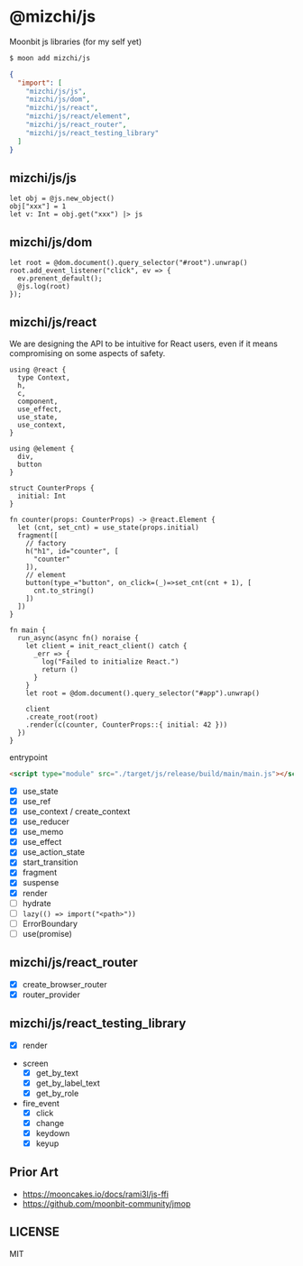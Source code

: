 # @mizchi/js

Moonbit js libraries (for my self yet)

```bash
$ moon add mizchi/js
```

```json
{
  "import": [
    "mizchi/js/js",
    "mizchi/js/dom",
    "mizchi/js/react",
    "mizchi/js/react/element",
    "mizchi/js/react_router",
    "mizchi/js/react_testing_library"
  ]
}
```

## mizchi/js/js

```mbt
let obj = @js.new_object()
obj["xxx"] = 1
let v: Int = obj.get("xxx") |> js
```

## mizchi/js/dom

```mbt
let root = @dom.document().query_selector("#root").unwrap()
root.add_event_listener("click", ev => {
  ev.prenent_default();
  @js.log(root)
});
```

## mizchi/js/react

We are designing the API to be intuitive for React users, even if it means compromising on some aspects of safety.

```mbt
using @react {
  type Context,
  h,
  c,
  component,
  use_effect,
  use_state,
  use_context,
}

using @element {
  div,
  button
}

struct CounterProps {
  initial: Int
}

fn counter(props: CounterProps) -> @react.Element {
  let (cnt, set_cnt) = use_state(props.initial)
  fragment([
    // factory
    h("h1", id="counter", [
      "counter"
    ]),
    // element
    button(type_="button", on_click=(_)=>set_cnt(cnt + 1), [
      cnt.to_string()
    ])
  ])
}

fn main {
  run_async(async fn() noraise {
    let client = init_react_client() catch {
      _err => {
        log("Failed to initialize React.")
        return ()
      }
    }
    let root = @dom.document().query_selector("#app").unwrap()

    client
    .create_root(root)
    .render(c(counter, CounterProps::{ initial: 42 }))
  })
}
```

entrypoint

```html
<script type="module" src="./target/js/release/build/main/main.js"></script>
```

- [x] use_state
- [x] use_ref
- [x] use_context / create_context
- [x] use_reducer
- [x] use_memo
- [x] use_effect
- [x] use_action_state
- [x] start_transition
- [x] fragment
- [x] suspense
- [x] render
- [ ] hydrate
- [ ] `lazy(() => import("<path>"))`
- [ ] ErrorBoundary
- [ ] use(promise)

## mizchi/js/react_router

- [x] create_browser_router
- [x] router_provider

## mizchi/js/react_testing_library

- [x] render
- screen
  - [x] get_by_text
  - [x] get_by_label_text
  - [x] get_by_role
- fire_event
  - [x] click
  - [x] change
  - [x] keydown
  - [x] keyup

## Prior Art

- https://mooncakes.io/docs/rami3l/js-ffi
- https://github.com/moonbit-community/jmop

## LICENSE

MIT
